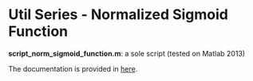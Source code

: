 # Util Series - Normalized Sigmoid Function

**script_norm_sigmoid_function.m**: a sole script (tested on Matlab 2013)

The documentation is provided in [here](./doc/normalized_sigmoid_function.pdf).


